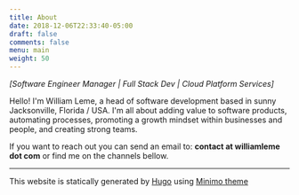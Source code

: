 ```yaml
---
title: About
date: 2018-12-06T22:33:40-05:00
draft: false
comments: false
menu: main
weight: 50
---
```


*[Software Engineer Manager | Full Stack Dev | Cloud Platform Services]* 

Hello! I'm William Leme, a head of software development based in sunny Jacksonville, Florida / USA. I'm all about adding value to software products, automating processes, promoting a growth mindset within businesses and people, and creating strong teams.

If you want to reach out you can send an email to: **__contact at williamleme dot com__** or find me on the channels bellow.

-----------------------

This website is statically generated by [Hugo](https://gohugo.io) using [Minimo theme](https://github.com/MunifTanjim/minimo)